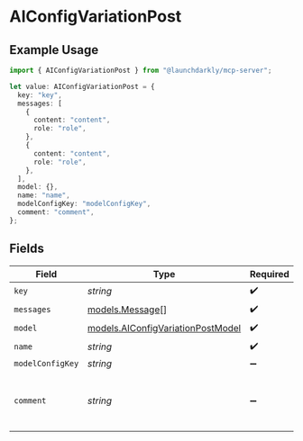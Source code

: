 # AIConfigVariationPost

## Example Usage

```typescript
import { AIConfigVariationPost } from "@launchdarkly/mcp-server";

let value: AIConfigVariationPost = {
  key: "key",
  messages: [
    {
      content: "content",
      role: "role",
    },
    {
      content: "content",
      role: "role",
    },
  ],
  model: {},
  name: "name",
  modelConfigKey: "modelConfigKey",
  comment: "comment",
};
```

## Fields

| Field                                                                        | Type                                                                         | Required                                                                     | Description                                                                  |
| ---------------------------------------------------------------------------- | ---------------------------------------------------------------------------- | ---------------------------------------------------------------------------- | ---------------------------------------------------------------------------- |
| `key`                                                                        | *string*                                                                     | :heavy_check_mark:                                                           | N/A                                                                          |
| `messages`                                                                   | [models.Message](../models/message.md)[]                                     | :heavy_check_mark:                                                           | N/A                                                                          |
| `model`                                                                      | [models.AIConfigVariationPostModel](../models/aiconfigvariationpostmodel.md) | :heavy_check_mark:                                                           | N/A                                                                          |
| `name`                                                                       | *string*                                                                     | :heavy_check_mark:                                                           | N/A                                                                          |
| `modelConfigKey`                                                             | *string*                                                                     | :heavy_minus_sign:                                                           | N/A                                                                          |
| `comment`                                                                    | *string*                                                                     | :heavy_minus_sign:                                                           | Human-readable description of this variation                                 |